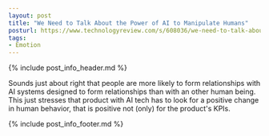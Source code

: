 ```yaml
---
layout: post
title: "We Need to Talk About the Power of AI to Manipulate Humans"
posturl: https://www.technologyreview.com/s/608036/we-need-to-talk-about-the-power-of-ai-to-manipulate-humans/
tags:
- Emotion
---
```


{% include post_info_header.md %}

Sounds just about right that people are more likely to form relationships with AI systems designed to form relationships than with an other human being. This just stresses that product with AI tech has to look for a positive change in human behavior, that is positive not (only) for the product's KPIs.

<!--more-->
{% include post_info_footer.md %}
